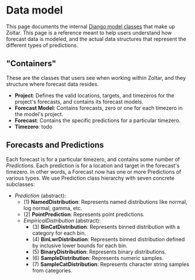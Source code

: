 # Data model

This page documents the internal [Django model classes](https://docs.djangoproject.com/en/1.11/topics/db/models/) that
make up Zoltar. This page is a reference meant to help users understand how forecast data is modeled, and the actual
data structures that represent the different types of predictions.


## "Containers"

These are the classes that users see when working within Zoltar, and they structure where forecast data resides.

- **Project**: Defines the valid locations, targets, and timezeros for the project's forecasts, and contains its
  forecast models.
- **Forecast Model**: Contains forecasts, zero or one for each timezero in the model's project.
- **Forecast**: Contains the specific predictions for a particular timezero.
- **Timezero**: todo


## Forecasts and Predictions

Each forecast is for a particular timezero, and contains some number of _Predictions_. Each prediction is for a location
and target in the forecast's timezero. In other words, a Forecast now has one or more Predictions of various types. We
use Prediction class hierarchy with seven concrete subclasses:

- _Prediction_ (abstract):
    - (1) **NamedDistribution**: Represents named distributions like normal, log normal, gamma, etc.
    - (2) **PointPrediction**: Represents point predictions.
    - _EmpiricalDistribution_ (abstract):
        - (3)  **BinCatDistribution**: Represents binned distribution with a category for each bin.
        - (4)  **BinLwrDistribution**: Represents binned distribution defined by inclusive lower bounds for each bin.
        - (5)   **BinaryDistribution**: Represents binary distributions.
        - (6)   **SampleDistribution**: Represents numeric samples.
        - (7)   **SampleCatDistribution**: Represents character string samples from categories.
